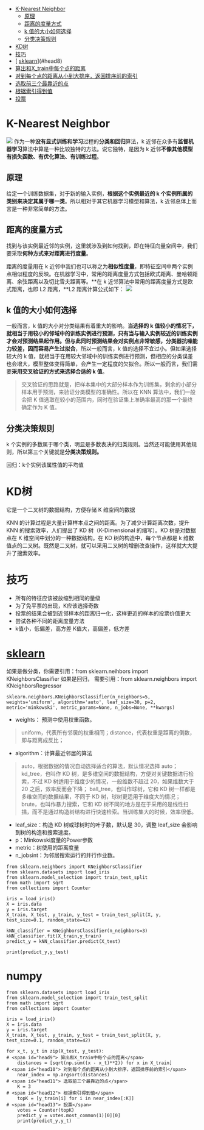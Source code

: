 - [K-Nearest Neighbor](#head1)
	- [ 原理](#head2)
	- [ 距离的度量方式](#head3)
	- [k 值的大小如何选择](#head4)
	- [ 分类决策规则](#head5)
- [ KD树](#head6)
- [ 技巧](#head7)
- [ [sklearn](https://scikit-learn.org/stable/modules/generated/sklearn.neighbors.KNeighborsClassifier.html?highlight=neighbors%20kneighborsclassifier#sklearn.neighbors.KNeighborsClassifier)](#head8)
- [ 算出和X_train中每个点的距离](#head9)
- [ 对到每个点的距离从小到大排序，返回排序前的索引](#head10)
- [ 选取前三个最靠近的点](#head11)
- [ 根据索引得到值](#head12)
- [ 投票](#head13)
# <span id="head1">K-Nearest Neighbor</span>
![](https://upload-images.jianshu.io/upload_images/18339009-7ea1897bd96957ce?imageMogr2/auto-orient/strip%7CimageView2/2/w/1240)
作为一种**没有显式训练和学习**过程的**分类和回归**算法，k 近邻在众多有**监督机器学习**算法中算是一种比较独特的方法。说它独特，是因为 k 近邻**不像其他模型有损失函数、有优化算法、有训练过程**。

## <span id="head2"> 原理</span>
给定一个训练数据集，对于新的输入实例，**根据这个实例最近的 k 个实例所属的类别来决定其属于哪一类**。所以相对于其它机器学习模型和算法，k 近邻总体上而言是一种非常简单的方法。

## <span id="head3"> 距离的度量方式</span>
找到与该实例最近邻的实例，这里就涉及到如何找到，即在特征向量空间中，我们要采取**何种方式来对距离进行度量**。

距离的度量用在 k 近邻中我们也可以称之为**相似性度量**，即特征空间中两个实例点相似程度的反映。在机器学习中，常用的距离度量方式包括欧式距离、曼哈顿距离、余弦距离以及切比雪夫距离等。**在 k 近邻算法中常用的距离度量方式是欧式距离，也即 L2 距离，**L2 距离计算公式如下：
![](https://upload-images.jianshu.io/upload_images/18339009-5b5f88f15c0de905.png?imageMogr2/auto-orient/strip%7CimageView2/2/w/1240)


## <span id="head4">k 值的大小如何选择</span>

一般而言，k 值的大小对分类结果有着重大的影响。**当选择的 k 值较小的情况下，就相当于用较小的邻域中的训练实例进行预测，只有当与输入实例较近的训练实例才会对预测结果起作用。但与此同时预测结果会对实例点非常敏感，分类器抗噪能力较差，因而容易产生过拟合**，所以一般而言，k 值的选择不宜过小。但如果选择较大的 k 值，就相当于在用较大邻域中的训练实例进行预测，但相应的分类误差也会增大，模型整体变得简单，会产生一定程度的欠拟合。所以一般而言，我们需要**采用交叉验证的方式来选择合适的 k 值**。

>交叉验证的思路就是，把样本集中的大部分样本作为训练集，剩余的小部分样本用于预测，来验证分类模型的准确性。所以在 KNN 算法中，我们一般会把 K 值选取在较小的范围内，同时在验证集上准确率最高的那一个最终确定作为 K 值。

## <span id="head5"> 分类决策规则</span>

 k 个实例的多数属于哪个类，明显是多数表决的归类规则。当然还可能使用其他规则，所以第三个关键就是**分类决策规则。**

回归：k个实例该属性值的平均值

# <span id="head6"> KD树</span>
它是一个二叉树的数据结构，方便存储 K 维空间的数据

KNN 的计算过程是大量计算样本点之间的距离。为了减少计算距离次数，提升 KNN 的搜索效率，人们提出了 KD 树（K-Dimensional 的缩写）。KD 树是对数据点在 K 维空间中划分的一种数据结构。在 KD 树的构造中，每个节点都是 k 维数值点的二叉树。既然是二叉树，就可以采用二叉树的增删改查操作，这样就大大提升了搜索效率。





# <span id="head7"> 技巧</span>
- 所有的特征应该被放缩到相同的量级
- 为了免平票的出现，K应该选择奇数
- 投票的结果会被到近邻样本的距离归一化，这样更近的样本的投票价值更大
- 尝试各种不同的距离度量方法
- k值小，低偏差，高方差
K值大，高偏差，低方差



# <span id="head8"> [sklearn](https://scikit-learn.org/stable/modules/generated/sklearn.neighbors.KNeighborsClassifier.html?highlight=neighbors%20kneighborsclassifier#sklearn.neighbors.KNeighborsClassifier)</span>

如果是做分类，你需要引用：from sklearn.neihbors import KNeighborsClassifier
如果是回归， 需要引用：from sklearn.neighbors import KNeighborsRegressor

```sklearn.neighbors.KNeighborsClassifier(n_neighbors=5, weights='uniform', algorithm='auto', leaf_size=30, p=2, metric='minkowski', metric_params=None, n_jobs=None, **kwargs)```

- weights： 预测中使用权重函数。
>uniform，代表所有邻居的权重相同；distance，代表权重是距离的倒数，即与距离成反比；
- algorithm：计算最近邻居的算法
>auto，根据数据的情况自动选择适合的算法，默认情况选择 auto；
kd_tree，也叫作 KD 树，是多维空间的数据结构，方便对关键数据进行检索，不过 KD 树适用于维度少的情况，一般维数不超过 20，如果维数大于 20 之后，效率反而会下降；
ball_tree，也叫作球树，它和 KD 树一样都是多维空间的数据结果，不同于 KD 树，球树更适用于维度大的情况；
brute，也叫作暴力搜索，它和 KD 树不同的地方是在于采用的是线性扫描，而不是通过构造树结构进行快速检索。当训练集大的时候，效率很低。
- leaf_size：构造 KD 树或球树时的叶子数，默认是 30，调整 leaf_size 会影响到树的构造和搜索速度。
- p：Minkowski度量的Power参数
- metric：树使用的距离度量
- n_jobsint：为邻居搜索运行的并行作业数。









```
from sklearn.neighbors import KNeighborsClassifier 
from sklearn.datasets import load_iris
from sklearn.model_selection import train_test_split
from math import sqrt
from collections import Counter

iris = load_iris()
X = iris.data
y = iris.target
X_train, X_test, y_train, y_test = train_test_split(X, y, test_size=0.1, random_state=42)

kNN_classifier = KNeighborsClassifier(n_neighbors=3)
kNN_classifier.fit(X_train,y_train)
predict_y = kNN_classifier.predict(X_test)

print(predict_y,y_test)
```


# numpy
```
from sklearn.datasets import load_iris
from sklearn.model_selection import train_test_split
from math import sqrt
from collections import Counter

iris = load_iris()
X = iris.data
y = iris.target
X_train, X_test, y_train, y_test = train_test_split(X, y, test_size=0.1, random_state=42)

for x_t, y_t in zip(X_test, y_test):
# <span id="head9"> 算出和X_train中每个点的距离</span>
    distances = [sqrt(np.sum((x - x_t)**2)) for x in X_train] 
# <span id="head10"> 对到每个点的距离从小到大排序，返回排序前的索引</span>
    near_index = np.argsort(distances)
# <span id="head11"> 选取前三个最靠近的点</span>
    K = 3 
# <span id="head12"> 根据索引得到值</span>
    topK = [y_train[i] for i in near_index[:K]]
# <span id="head13"> 投票</span>
    votes = Counter(topK)
    predict_y = votes.most_common(1)[0][0]
    print(predict_y,y_t)
```



